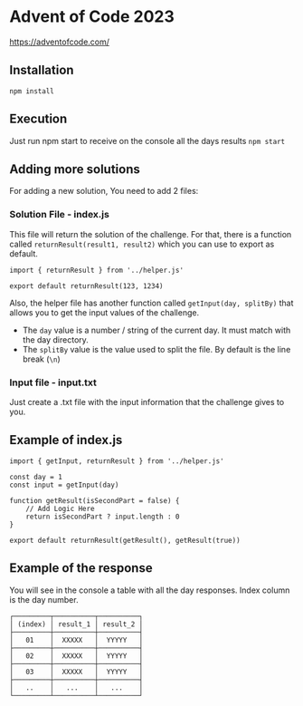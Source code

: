 # Advent of Code 2023
https://adventofcode.com/

## Installation
```npm install```

## Execution
Just run npm start to receive on the console all the days results
```npm start```

## Adding more solutions
For adding a new solution, You need to add 2 files:
### Solution File - index.js
This file will return the solution of the challenge.
For that, there is a function called `returnResult(result1, result2)` which you can use to export as default.
```JS
import { returnResult } from '../helper.js'

export default returnResult(123, 1234)
```

Also, the helper file has another function called `getInput(day, splitBy)` that allows you to get the input values of the challenge.
- The `day` value is a number / string of the current day. It must match with the day directory.
- The `splitBy` value is the value used to split the file. By default is the line break (`\n`)

### Input file - input.txt
Just create a .txt file with the input information that the challenge gives to you.

## Example of index.js
```JS
import { getInput, returnResult } from '../helper.js'

const day = 1
const input = getInput(day)

function getResult(isSecondPart = false) {
    // Add Logic Here
    return isSecondPart ? input.length : 0
}

export default returnResult(getResult(), getResult(true))
```

## Example of the response
You will see in the console a table with all the day responses. Index column is the day number.
```
┌─────────┬──────────┬──────────┐
│ (index) │ result_1 │ result_2 │
├─────────┼──────────┼──────────┤
│   01    │  XXXXX   │  YYYYY   │
├─────────┼──────────┼──────────┤
│   02    │  XXXXX   │  YYYYY   │
├─────────┼──────────┼──────────┤
│   03    │  XXXXX   │  YYYYY   │
├─────────┼──────────┼──────────┤
│   ..    │   ...    │   ...    │
└─────────┴──────────┴──────────┘
```